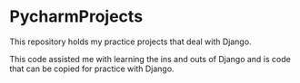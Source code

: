 # PycharmProjects

This repository holds my practice projects that deal with Django. 

This code assisted me with learning the ins and outs of Django and is code that can be copied for practice with Django.
 
